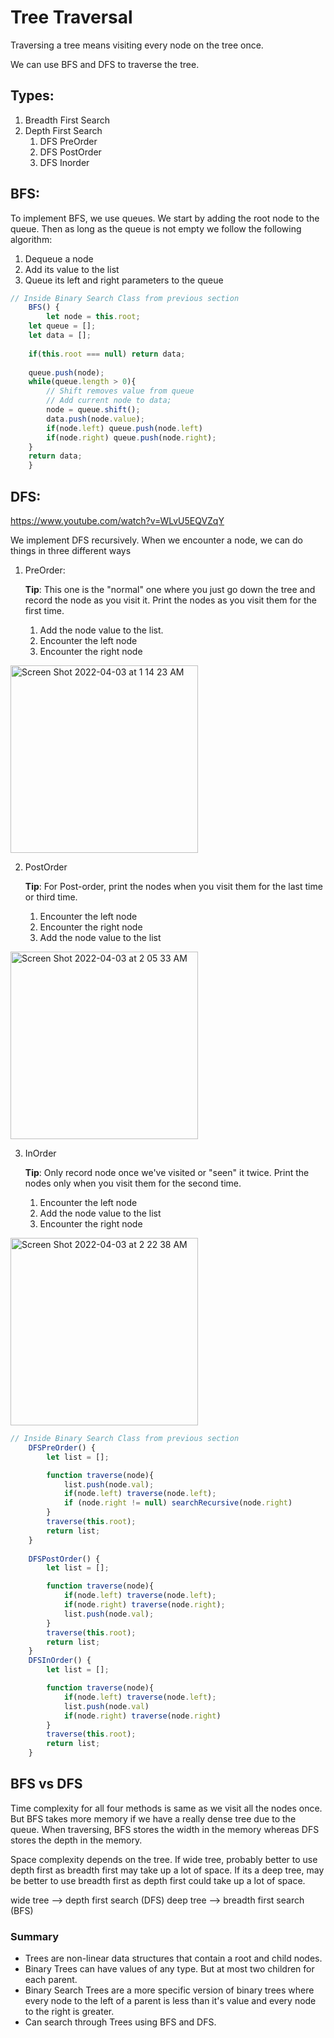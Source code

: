 # Tree Traversal
Traversing a tree means visiting every node on the tree once.

We can use BFS and DFS to traverse the tree. 

## Types:
1. Breadth First Search
2. Depth First Search
	1. DFS PreOrder
	2. DFS PostOrder
	3. DFS Inorder

## BFS:

To implement BFS, we use queues. We start by adding the root node to the queue. Then as long as the queue is not empty we follow the following algorithm:
1. Dequeue a node
2. Add its value to the list
3. Queue its left and right parameters to the queue

```javascript
// Inside Binary Search Class from previous section
    BFS() {
        let node = this.root;
	let queue = [];
	let data = [];
	
	if(this.root === null) return data; 
	
	queue.push(node);
	while(queue.length > 0){
		// Shift removes value from queue 
		// Add current node to data;
		node = queue.shift();
		data.push(node.value);
		if(node.left) queue.push(node.left)
		if(node.right) queue.push(node.right);
	}
	return data;
    }
```

## DFS:
https://www.youtube.com/watch?v=WLvU5EQVZqY

We implement DFS recursively. When we encounter a node, we can do things in three different ways

1. PreOrder:

	**Tip**: This one is the "normal" one where you just go down the tree and record the node as you visit it. Print the nodes as you visit them for the first time. 
	1. Add the node value to the list.
	2. Encounter the left node
	3. Encounter the right node

<img width="300" alt="Screen Shot 2022-04-03 at 1 14 23 AM" src="https://user-images.githubusercontent.com/25594064/161414451-6745f25b-6ad3-42a6-bc64-a1885bfad7aa.png">

2. PostOrder

	**Tip**: For Post-order, print the nodes when you visit them for the last time or third time.
	1. Encounter the left node
	2. Encounter the right node
	3. Add the node value to the list

<img width="300" alt="Screen Shot 2022-04-03 at 2 05 33 AM" src="https://user-images.githubusercontent.com/25594064/161415969-dda1cc91-b2f5-4974-941d-53a4df9633bc.png">

3. InOrder

	**Tip**: Only record node once we've visited or "seen" it twice. Print the nodes only when you visit them for the second time. 
	1. Encounter the left node
	2. Add the node value to the list
	3. Encounter the right node

<img width="300" alt="Screen Shot 2022-04-03 at 2 22 38 AM" src="https://user-images.githubusercontent.com/25594064/161416468-b1343d10-3639-4e4d-98be-b107445a27f4.png">


```javascript
// Inside Binary Search Class from previous section
    DFSPreOrder() {
        let list = [];

        function traverse(node){
            list.push(node.val);
            if(node.left) traverse(node.left);
            if (node.right != null) searchRecursive(node.right)
        }
        traverse(this.root);
        return list;
    }
    
    DFSPostOrder() {
        let list = [];

        function traverse(node){
            if(node.left) traverse(node.left);
            if(node.right) traverse(node.right);
            list.push(node.val);
        }
        traverse(this.root);
        return list;
    }
    DFSInOrder() {
        let list = [];

        function traverse(node){
            if(node.left) traverse(node.left);
            list.push(node.val)
            if(node.right) traverse(node.right) 
        }
        traverse(this.root);
        return list;
    }
```

## BFS vs DFS
Time complexity for all four methods is same as we visit all the nodes once. But BFS takes more memory if we have a really dense tree due to the queue. When traversing, BFS stores the width in the memory whereas DFS stores the depth in the memory.

Space complexity depends on the tree. If wide tree, probably better to use depth first as breadth first may take up a lot of space. If its a deep tree, may be better to use breadth first as depth first could take up a lot of space.

wide tree --> depth first search (DFS)
deep tree --> breadth first search (BFS)

### Summary
- Trees are non-linear data structures that contain a root and child nodes. 
- Binary Trees can have values of any type. But at most two children for each parent.
- Binary Search Trees are a more specific version of binary trees where every node to the left of a parent is less than it's value and every node to the right is greater. 
- Can search through Trees using BFS and DFS. 
